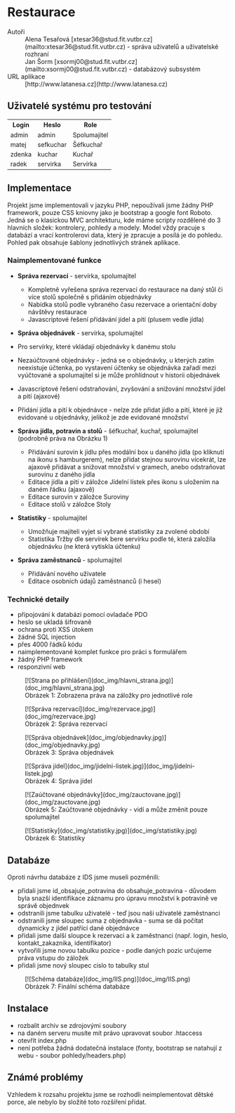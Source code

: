 # Restaurace

<dl>

<dt>Autoři</dt>

<dd>Alena Tesařová [xtesar36@stud.fit.vutbr.cz](mailto:xtesar36@stud.fit.vutbr.cz) - správa uživatelů a uživatelské rozhraní</dd>

<dd>Jan Šorm [xsormj00@stud.fit.vutbr.cz](mailto:xsormj00@stud.fit.vutbr.cz) - databázový subsystém</dd>

<dt>URL aplikace</dt>

<dd>[http://www.latanesa.cz](http://www.latanesa.cz)</dd>

</dl>

## Uživatelé systému pro testování

<table>

<tbody>

<tr>

<th>Login</th>

<th>Heslo</th>

<th>Role</th>

</tr>

<tr>

<td>admin</td>

<td>admin</td>

<td>Spolumajitel</td>

</tr>

<tr>

<td>matej</td>

<td>sefkuchar</td>

<td>Šéfkuchař</td>

</tr>

<tr>

<td>zdenka</td>

<td>kuchar</td>

<td>Kuchař</td>

</tr>

<tr>

<td>radek</td>

<td>servirka</td>

<td>Servírka</td>

</tr>

</tbody>

</table>

## Implementace

Projekt jsme implementovali v jazyku PHP, nepoužívali jsme žádny PHP framework, pouze CSS kniovny jako je bootstrap a google font Roboto. Jedná se o klasickou MVC architekturu, kde máme scripty rozdělené do 3 hlavních složek: kontrolery, pohledy a modely. Model vždy pracuje s databází a vrací kontrolerovi data, který je zpracuje a posílá je do pohledu. Pohled pak obsahuje šablony jednotlivých stránek aplikace.

### Naimplementované funkce

*   **Správa rezervací** - servírka, spolumajitel
    *   Kompletně vyřešena správa rezervací do restaurace na daný stůl či více stolů společně s přidáním objednávky
    *   Nabídka stolů podle vybraného času rezervace a orientační doby návštěvy restaurace
    *   Javascriptové řešení přidávání jídel a pití (plusem vedle jídla)
*   **Správa objednávek** - servírka, spolumajitel

*   Pro servírky, které vkládají objednávky k danému stolu
*   Nezaúčtované objednávky - jedná se o objednávky, u kterých zatím neexistuje účtenka, po vystavení účtenky se objednávka zařadí mezi vyúčtované a spolumajitel si je může prohlídnout v historii objednávek
*   Javascriptové řešení odstraňování, zvyšování a snižování množství jídel a pití (ajaxové)
*   Přidání jídla a pití k objednávce - nelze zde přidat jídlo a pití, které je již evidované u objednávky, jelikož je zde evidované množství

*   **Správa jídla, potravin a stolů** - šéfkuchař, kuchař, spolumajitel (podrobně práva na Obrázku 1)
    *   Přidávání surovin k jídlu přes modální box u daného jídla (po kliknutí na ikonu s hamburgerem), nelze přidat stejnou surovinu vícekrát, lze ajaxově přidávat a snižovat množství v gramech, anebo odstraňovat surovinu z daného jídla
    *   Editace jídla a pití v záložce Jídelní lístek přes ikonu s uložením na daném řádku (ajaxově)
    *   Editace surovin v záložce Suroviny
    *   Editace stolů v záložce Stoly
*   **Statistiky** - spolumajitel
    *   Umožňuje majiteli vyjet si vybrané statistiky za zvolené období
    *   Statistika Tržby dle servírek bere servírku podle té, která založila objednávku (ne která vytiskla účtenku)
*   **Správa zaměstnanců** - spolumajitel
    *   Přidávání nového uživatele
    *   Editace osobních údajů zaměstnanců (i hesel)

### Technické detaily

*   připojování k databázi pomocí ovladače PDO
*   heslo se ukladá šifrovaně
*   ochrana proti XSS útokem
*   žádné SQL injection
*   přes 4000 řádků kódu
*   naimplementované komplet funkce pro práci s formulářem
*   žádný PHP framework
*   responzivní web

<figure class="obraz">[![Strana po přihlášení](doc_img/hlavni_strana.jpg)](doc_img/hlavni_strana.jpg)

<figcaption>Obrázek 1: Zobrazena práva na záložky pro jednotlivé role</figcaption>

</figure>

<figure class="obraz">[![Správa rezervací](doc_img/rezervace.jpg)](doc_img/rezervace.jpg)

<figcaption>Obrázek 2: Správa rezervací</figcaption>

</figure>

<figure class="obraz">[![Správa objednávek](doc_img/objednavky.jpg)](doc_img/objednavky.jpg)

<figcaption>Obrázek 3: Správa objednávek</figcaption>

</figure>

<figure class="obraz">[![Správa jídel](doc_img/jidelni-listek.jpg)](doc_img/jidelni-listek.jpg)

<figcaption>Obrázek 4: Správa jídel</figcaption>

</figure>

<figure class="obraz">[![Zaúčtované objednávky](doc_img/zauctovane.jpg)](doc_img/zauctovane.jpg)

<figcaption>Obrázek 5: Zaúčtované objednávky - vidí a může změnit pouze spolumajitel</figcaption>

</figure>

<figure class="obraz">[![Statistiky](doc_img/statistiky.jpg)](doc_img/statistiky.jpg)

<figcaption>Obrázek 6: Statistiky</figcaption>

</figure>

## Databáze

Oproti návrhu databáze z IDS jsme museli pozměnili:

*   přidali jsme id_obsajuje_potravina do obsahuje_potravina - důvodem byla snazší identifikace záznamu pro úpravu množství k potravině ve správě objednvek
*   odstranili jsme tabulku uživatelé - teď jsou naši uživatelé zaměstnanci
*   odstranili jsme sloupec suma z objednavka - suma se dá počítat dynamicky z jídel patřící dané objednávce
*   přidali jsme další sloupce k rezervaci a k zaměstnanci (např. login, heslo, kontakt_zakaznika, identifikator)
*   vytvořili jsme novou tabulku pozice - podle daných pozic určujeme práva vstupu do záložek
*   přidali jsme nový sloupec cislo to tabulky stul

<figure class="">[![Schéma databáze](doc_img/IIS.png)](doc_img/IIS.png)

<figcaption style="text-align: left">Obrázek 7: Finální schéma databáze</figcaption>

</figure>

## Instalace

*   rozbalit archiv se zdrojovými soubory
*   na daném serveru musíte mít právo upravovat soubor .htaccess
*   otevřít index.php
*   není potřeba žádná dodatečná instalace (fonty, bootstrap se natahují z webu - soubor pohledy/headers.php)

## Známé problémy

Vzhledem k rozsahu projektu jsme se rozhodli neimplementovat dětské porce, ale nebylo by složité toto rozšíření přidat.

